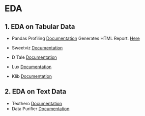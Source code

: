 # EDA

## 1. EDA on Tabular Data

* Pandas Profiling  [Documentation](https://pandas-profiling.ydata.ai/docs/master/index.html "Pandas Profiling")
    Generates HTML Report. [Here](https://pandas-profiling.ydata.ai/examples/master/census/census_report.html)
    
* Sweetviz  [Documentation](https://pypi.org/project/sweetviz/ "Sweetviz")
* D Tale  [Documentation](https://pypi.org/project/dtale/ "DTale")
* Lux   [Documentation](https://lux-api.readthedocs.io/en/latest/ "Lux")
* Klib  [Documentation](https://klib.readthedocs.io/en/latest/ "Klib")

## 2. EDA on Text Data

* Texthero    [Documentation](https://texthero.org/ "Text Hero")
* Data Purifier   [Documentation](https://pypi.org/project/data-purifier/ "Data Purifier")
